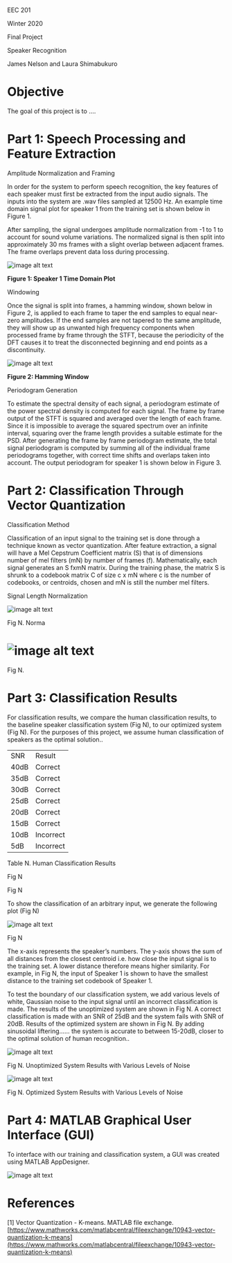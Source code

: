 EEC 201

Winter 2020

Final Project

Speaker Recognition 

James Nelson and Laura Shimabukuro

# Objective

The goal of this project is to ….

# Part 1: Speech Processing and Feature Extraction

Amplitude Normalization and Framing

In order for the system to perform speech recognition, the key features of each speaker must first be extracted from the input audio signals. The inputs into the system are .wav files sampled at 12500 Hz. An example time domain signal plot for speaker 1 from the training set is shown below in Figure 1.

After sampling, the signal undergoes amplitude normalization from -1 to 1 to account for sound volume variations. The normalized signal is then split into approximately 30 ms frames with a slight overlap between adjacent frames. The frame overlaps prevent data loss during processing. 

![image alt text](image_0.jpg)

**Figure 1: Speaker 1 Time Domain Plot**

Windowing

Once the signal is split into frames, a hamming window, shown below in Figure 2, is applied to each frame to taper the end samples to equal near-zero amplitudes. If the end samples are not tapered to the same amplitude, they will show up as unwanted high frequency components when processed frame by frame through the STFT, because the periodicity of the DFT causes it to treat the disconnected beginning and end points as a discontinuity.

![image alt text](image_1.png)

**Figure 2: Hamming Window**

Periodogram Generation

To estimate the spectral density of each signal, a periodogram estimate of the power spectral density is computed for each signal. The frame by frame output of the STFT is squared and averaged over the length of each frame.  Since it is impossible to average the squared spectrum over an infinite interval, squaring over the frame length provides a suitable estimate for the PSD. After generating the frame by frame periodogram estimate, the total signal periodogram is computed by summing all of the individual frame periodograms together, with correct time shifts and overlaps taken into account. The output periodogram for speaker 1 is shown below in Figure 3.

# Part 2: Classification Through Vector Quantization

Classification Method

Classification of an input signal to the training set is done through a technique known as vector quantization.  After feature extraction, a signal will have a Mel Cepstrum Coefficient matrix (S) that is of dimensions number of mel filters (mN) by number of frames (f).  Mathematically, each signal generates an S fxmN matrix.  During the training phase, the matrix S is shrunk to a codebook matrix C of size c x mN where c is the number of codebooks, or centroids, chosen and mN is still the number mel filters.

Signal Length Normalization

![image alt text](image_2.jpg)

Fig N. Norma

# ![image alt text](image_3.jpg)

Fig N. 

# Part 3: Classification Results

For classification results, we compare the human classification results, to the baseline speaker classification system (Fig N), to our optimized system (Fig N).  For the purposes of this project, we assume human classification of speakers as the optimal solution..

<table>
  <tr>
    <td>SNR</td>
    <td>Result</td>
  </tr>
  <tr>
    <td>40dB</td>
    <td>Correct</td>
  </tr>
  <tr>
    <td>35dB</td>
    <td>Correct</td>
  </tr>
  <tr>
    <td>30dB</td>
    <td>Correct</td>
  </tr>
  <tr>
    <td>25dB</td>
    <td>Correct</td>
  </tr>
  <tr>
    <td>20dB</td>
    <td>Correct</td>
  </tr>
  <tr>
    <td>15dB</td>
    <td>Correct</td>
  </tr>
  <tr>
    <td>10dB</td>
    <td>Incorrect</td>
  </tr>
  <tr>
    <td>5dB</td>
    <td>Incorrect</td>
  </tr>
</table>


Table N. Human Classification Results

Fig N

Fig N

To show the classification of an arbitrary input, we generate the following plot (Fig N)

![image alt text](image_4.jpg)

Fig N

The x-axis represents the speaker’s numbers.  The y-axis shows the sum of all distances from the closest centroid i.e. how close the input signal is to the training set.  A lower distance therefore means higher similarity.  For example, in Fig N, the input of Speaker 1 is shown to have the smallest distance to the training set codebook of Speaker 1.

To test the boundary of our classification system, we add various levels of white, Gaussian noise to the input signal until an incorrect classification is made.  The results of the unoptimized system are shown in Fig N.  A correct classification is made with an SNR of 25dB and the system fails with SNR of 20dB.  Results of the optimized system are shown in Fig N.  By adding sinusoidal liftering…… the system is accurate to between 15-20dB, closer to the optimal solution of human recognition..

![image alt text](image_5.jpg)

Fig N. Unoptimized System Results with Various Levels of Noise

![image alt text](image_6.jpg)

Fig N. Optimized System Results with Various Levels of Noise

# Part 4: MATLAB Graphical User Interface (GUI)

To interface with our training and classification system, a GUI was created using MATLAB AppDesigner.

![image alt text](image_7.png)

# References

[1]  Vector Quantization - K-means.  MATLAB file exchange. [https://www.mathworks.com/matlabcentral/fileexchange/10943-vector-quantization-k-means](https://www.mathworks.com/matlabcentral/fileexchange/10943-vector-quantization-k-means)


